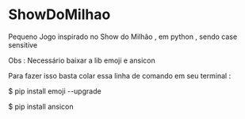 # ShowDoMilhao

Pequeno Jogo inspirado no Show do Milhão , em python , sendo case sensitive

Obs : Necessário baixar a lib emoji e ansicon

Para fazer isso basta colar essa linha de comando em seu terminal :

$ pip install emoji --upgrade

$ pip install ansicon
